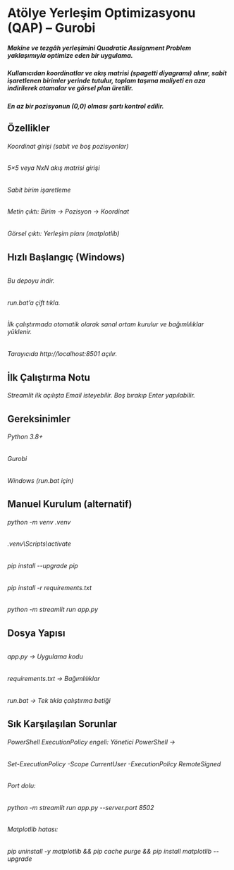 # Atölye Yerleşim Optimizasyonu (QAP) – Gurobi

##### Makine ve tezgâh yerleşimini Quadratic Assignment Problem yaklaşımıyla optimize eden bir uygulama.

##### Kullanıcıdan koordinatlar ve akış matrisi (spagetti diyagramı) alınır, sabit işaretlenen birimler yerinde tutulur, toplam taşıma maliyeti en aza indirilerek atamalar ve görsel plan üretilir.

##### En az bir pozisyonun (0,0) olması şartı kontrol edilir.

## 

## Özellikler



###### Koordinat girişi (sabit ve boş pozisyonlar)

###### 

###### 5×5 veya NxN akış matrisi girişi

###### 

###### Sabit birim işaretleme

###### 

###### Metin çıktı: Birim → Pozisyon → Koordinat

###### 

###### Görsel çıktı: Yerleşim planı (matplotlib)



## Hızlı Başlangıç (Windows)

###### 

###### Bu depoyu indir.

###### 

###### run.bat’a çift tıkla.

###### 

###### İlk çalıştırmada otomatik olarak sanal ortam kurulur ve bağımlılıklar yüklenir.

###### 

###### Tarayıcıda http://localhost:8501 açılır.

## 

## İlk Çalıştırma Notu

###### Streamlit ilk açılışta Email isteyebilir. Boş bırakıp Enter yapılabilir.



## Gereksinimler

###### Python 3.8+

###### 

###### Gurobi

###### 

###### Windows (run.bat için)

## 

## Manuel Kurulum (alternatif)



###### python -m venv .venv

###### .venv\\Scripts\\activate

###### pip install --upgrade pip

###### pip install -r requirements.txt

###### python -m streamlit run app.py



## Dosya Yapısı

###### 

###### app.py → Uygulama kodu

###### 

###### requirements.txt → Bağımlılıklar

###### 

###### run.bat → Tek tıkla çalıştırma betiği

## 

## Sık Karşılaşılan Sorunlar



###### PowerShell ExecutionPolicy engeli: Yönetici PowerShell →

###### Set-ExecutionPolicy -Scope CurrentUser -ExecutionPolicy RemoteSigned

###### 

###### Port dolu:

###### python -m streamlit run app.py --server.port 8502

###### 

###### Matplotlib hatası:

###### pip uninstall -y matplotlib \&\& pip cache purge \&\& pip install matplotlib --upgrade

